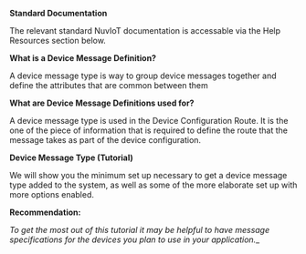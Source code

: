   
**Standard Documentation** 
  
The relevant standard NuvIoT documentation is accessable via the Help Resources section below.  

**What is a Device Message Definition?**  

A device message type is way to group device messages together and define the attributes that are common between them
  
**What are Device Message Definitions used for?**  
  
A device message type is used in the Device Configuration Route.  It is the one of the piece of information that is required to define the route that the message takes as part of the device configuration.
  
**Device Message Type (Tutorial)**  
  
We will show you the minimum set up necessary to get a device message type added to the system, as well as some of the more elaborate set up with more options enabled.
  
**Recommendation:**  
  
_To get the most out of this tutorial it may be helpful to have message specifications for the devices you plan to use in your application.__
